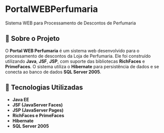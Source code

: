 # PortalWEBPerfumaria
Sistema WEB para Processamento de Descontos de Perfumaria

## 📌 Sobre o Projeto  
O **Portal WEB Perfumaria** é um sistema web desenvolvido para o processamento de descontos da Loja de Perfumaria. Ele foi construído utilizando **Java**, **JSF**, **JSP**, com suporte das bibliotecas **RichFaces** e **PrimeFaces**. O sistema utiliza o **Hibernate** para persistência de dados e se conecta ao banco de dados **SQL Server 2005**.  

## 🚀 Tecnologias Utilizadas  
- **Java EE**  
- **JSF (JavaServer Faces)**  
- **JSP (JavaServer Pages)**  
- **RichFaces e PrimeFaces**  
- **Hibernate**  
- **SQL Server 2005**  
